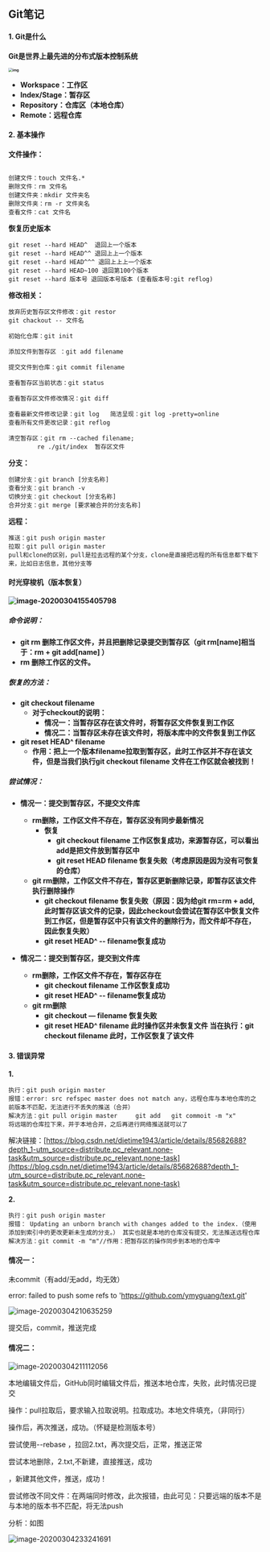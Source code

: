 ## **Git笔记**

####  **1. Git是什么**

**Git是世界上最先进的分布式版本控制系统**

**<img src="https://mmbiz.qpic.cn/mmbiz_png/e1jmIzRpwWiaEynpFwWSmr59icj386rKKxiaCC3m4XHaxHaaqLkYlukTUALnHN74icx3VZyIM3uEXz7JA9ldicwe8BQ/640?tp=webp&amp;wxfrom=5&amp;wx_lazy=1&amp;wx_co=1" alt="img" style="zoom: 50%;" />**

- **Workspace：工作区**
- **Index/Stage：暂存区**
- **Repository：仓库区（本地仓库）**
- **Remote：远程仓库**

#### **2. 基本操作**


**文件操作：**

```

创建文件：touch 文件名.*
删除文件：rm 文件名
创建文件夹：mkdir 文件夹名
删除文件夹：rm -r 文件夹名
查看文件：cat 文件名
```

**恢复历史版本**

```
git reset --hard HEAD^  退回上一个版本
git reset --hard HEAD^^ 退回上上一个版本
git reset --hard HEAD^^^ 退回上上上一个版本
git reset --hard HEAD~100 退回第100个版本
git reset --hard 版本号 退回版本号版本 (查看版本号:git reflog)
```

**修改相关：**

```
放弃历史暂存区文件修改：git restor
git chackout -- 文件名
```

 ```git
初始化仓库：git init
 ```

 ```
添加文件到暂存区 ：git add filename
 ```

 ```
提交文件到仓库：git commit filename
 ```

 ```
查看暂存区当前状态：git status
 ```

  ```
查看暂存区文件修改情况：git diff
  ```

```
查看最新文件修改记录：git log   简洁呈现：git log -pretty=online
查看所有文件更改记录：git reflog
```

```
清空暂存区：git rm --cached filename;
		re ./git/index  暂存区文件
```

**分支：**

```
创建分支：git branch [分支名称]
查看分支：git branch -v
切换分支：git checkout [分支名称]
合并分支：git merge [要求被合并的分支名称]
```
**远程：**

```
推送：git push origin master
拉取：git pull origin master
pull和clone的区别，pull是拉去远程的某个分支，clone是直接把远程的所有信息都下载下来，比如日志信息，其他分支等
```





#### **时光穿梭机（版本恢复）**

**![image-20200304155405798](img/Git%E5%AD%A6%E4%B9%A0%E7%AC%94%E8%AE%B0/image-20200304155405798.png)**

##### **命令说明：**

- **git rm 删除工作区文件，并且把删除记录提交到暂存区（git rm[name]相当于：rm + git add[name] ）**
- **rm 删除工作区的文件。**

##### **恢复的方法：**

- **git checkout  filename**      
  - **对于checkout的说明：**
    - **情况一：当暂存区存在该文件时，将暂存区文件恢复到工作区**
    - **情况二：当暂存区未存在该文件时，将版本库中的文件恢复到工作区**
- **git reset HEAD^ filename** 
  - **作用：把上一个版本filename拉取到暂存区，此时工作区并不存在该文件，但是当我们执行git checkout  filename      文件在工作区就会被找到！**

##### **尝试情况：**

- **情况一：提交到暂存区，不提交文件库**
  - **rm删除，工作区文件不存在，暂存区没有同步最新情况**
    - **恢复**
      - **git checkout filename  工作区恢复成功，来源暂存区，可以看出add是把文件放到暂存区中**
      - **git reset HEAD filename 恢复失败（考虑原因是因为没有可恢复的仓库）**
  - **git rm删除，工作区文件不存在，暂存区更新删除记录，即暂存区该文件执行删除操作**
    -  	**git checkout filename  恢复失败（原因：因为给git rm=rm + add,此时暂存区该文件的记录，因此checkout会尝试在暂存区中恢复文件到工作区，但是暂存区中只有该文件的删除行为，而文件却不存在，因此恢复失败）**
    - **git reset HEAD^ -- filename恢复成功**



- **情况二：提交到暂存区，提交到文件库**
  - **rm删除，工作区文件不存在，暂存区存在**
    - **git checkout filename  工作区恢复成功**
    - **git reset HEAD^ -- filename恢复成功**
  - **git rm删除**
    - **git checkout — filename  恢复失败**
    - **git reset HEAD^ filename 此时操作区并未恢复文件 当在执行：git checkout filename  此时，工作区恢复了该文件**



#### **3. 错误异常**

**1.**

```
执行：git push origin master
报错：error: src refspec master does not match any，远程仓库与本地仓库的之前版本不匹配，无法进行不丢失的推送（合并）
解决方法：git pull origin master     git add   git commoit -m "x"
将远端的仓库拉下来，并于本地合并，之后再进行网络推送就可以了

```

解决链接：[https://blog.csdn.net/dietime1943/article/details/85682688?depth_1-utm_source=distribute.pc_relevant.none-task&utm_source=distribute.pc_relevant.none-task](https://blog.csdn.net/dietime1943/article/details/85682688?depth_1-utm_source=distribute.pc_relevant.none-task&utm_source=distribute.pc_relevant.none-task)

**2.**

```
执行：git push origin master
报错： Updating an unborn branch with changes added to the index.（使用添加到索引中的更改更新未生成的分支。） 其实也就是本地的仓库没有提交，无法推送远程仓库
解决方法：git commit -m "m"//作用：把暂存区的操作同步到本地的仓库中
```



#### 情况一：

未commit（有add/无add，均无效）

error: failed to push some refs to 'https://github.com/ymyguang/text.git'

![image-20200304210635259](img/Git%E5%AD%A6%E4%B9%A0%E7%AC%94%E8%AE%B0/image-20200304210635259.png)

提交后，commit，推送完成

#### 情况二：

![image-20200304211112056](img/Git%E5%AD%A6%E4%B9%A0%E7%AC%94%E8%AE%B0/image-20200304211112056.png)

本地编辑文件后，GitHub同时编辑文件后，推送本地仓库，失败，此时情况已提交

操作：pull拉取后，要求输入拉取说明。拉取成功。本地文件填充，（非同行）

操作后，再次推送，成功。（怀疑是检测版本号）

尝试使用--rebase ，拉回2.txt，再次提交后，正常，推送正常 

尝试本地删除，2.txt,不新建，直接推送，成功

，新建其他文件，推送，成功！



尝试修改不同文件：在两端同时修改，此次报错，由此可见：只要远端的版本不是与本地的版本书不匹配，将无法push

分析：如图

![image-20200304233241691](img/Git%E5%AD%A6%E4%B9%A0%E7%AC%94%E8%AE%B0/image-20200304233241691.png)

